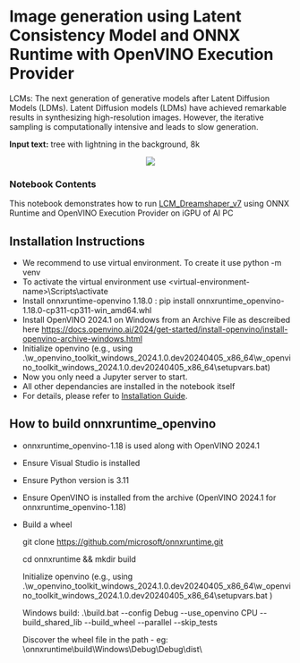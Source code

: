 # Image generation using Latent Consistency Model and ONNX Runtime with OpenVINO Execution Provider 

LCMs: The next generation of generative models after Latent Diffusion Models (LDMs). 
Latent Diffusion models (LDMs) have achieved remarkable results in synthesizing high-resolution images. However, the iterative sampling is computationally intensive and leads to slow generation.

**Input text:** tree with lightning in the background, 8k

<p align="center">
    <img src="https://github.com/openvinotoolkit/openvino_notebooks/assets/105707993/73cb12e3-152d-463a-bb06-5ea0ddedc6d6"/>
</p>

### Notebook Contents

This notebook demonstrates how to  run [LCM_Dreamshaper_v7](https://huggingface.co/SimianLuo/LCM_Dreamshaper_v7) using ONNX Runtime and OpenVINO Execution Provider on iGPU of AI PC 



## Installation Instructions
- We recommend to use virtual environment. To create it use python -m venv <virtual-environment-name>
- To activate the virtual environment use \<virtual-environment-name>\Scripts\activate
- Install onnxruntime-openvino 1.18.0 : pip install onnxruntime_openvino-1.18.0-cp311-cp311-win_amd64.whl 
- Install OpenVINO 2024.1 on Windows from an Archive File as descreibed here https://docs.openvino.ai/2024/get-started/install-openvino/install-openvino-archive-windows.html 
- Initialize openvino (e.g., using .\w_openvino_toolkit_windows_2024.1.0.dev20240405_x86_64\w_openvino_toolkit_windows_2024.1.0.dev20240405_x86_64\setupvars.bat)
- Now you only need a Jupyter server to start.
- All other dependancies are installed in the notebook itself
- For details, please refer to [Installation Guide](../../README.md).


## How to build onnxruntime_openvino 
- onnxruntime_openvino-1.18 is used along with OpenVINO 2024.1 

- Ensure Visual Studio is installed 

- Ensure Python version is 3.11 

- Ensure OpenVINO is installed from the archive (OpenVINO 2024.1 for onnxruntime_openvino-1.18) 

- Build a wheel 

    git clone https://github.com/microsoft/onnxruntime.git 

    cd onnxruntime && mkdir build 

    Initialize openvino (e.g., using .\w_openvino_toolkit_windows_2024.1.0.dev20240405_x86_64\w_openvino_toolkit_windows_2024.1.0.dev20240405_x86_64\setupvars.bat ) 

    Windows build: .\build.bat --config Debug --use_openvino CPU --build_shared_lib --build_wheel --parallel --skip_tests 

    Discover the wheel file in the path - eg: \onnxruntime\build\Windows\Debug\Debug\dist\ 




